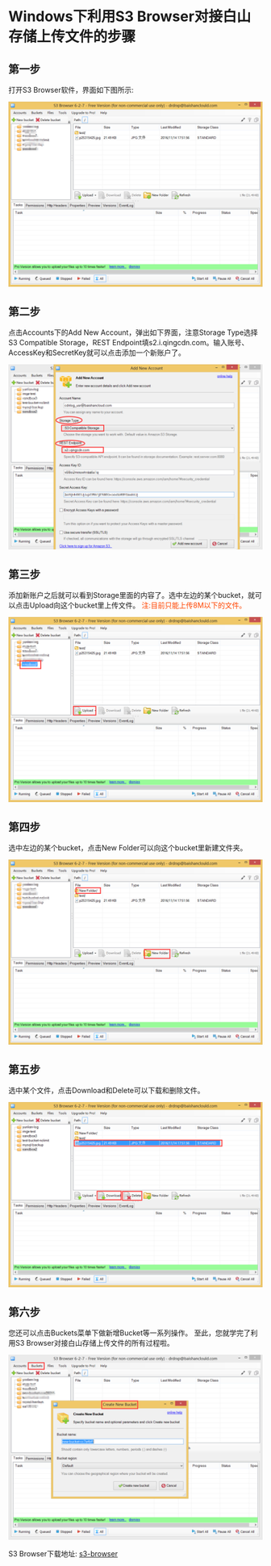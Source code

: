 #  Windows下利用S3 Browser对接白山存储上传文件的步骤

##  第一步

打开S3 Browser软件，界面如下图所示:

![](pic/s3-browser/step1.png)

## 第二步
点击Accounts下的Add New Account，弹出如下界面，注意Storage Type选择S3
Compatible Storage，REST
Endpoint填s2.i.qingcdn.com。输入账号、AccessKey和SecretKey就可以点击添加一个新账户了。

![](pic/s3-browser/step2.png)

## 第三步

添加新账户之后就可以看到Storage里面的内容了。选中左边的某个bucket，就可以点击Upload向这个bucket里上传文件。
<font color=#FF4500>注:目前只能上传8M以下的文件。</font>

![](pic/s3-browser/step3.png)

## 第四步

选中左边的某个bucket，点击New Folder可以向这个bucket里新建文件夹。

![](pic/s3-browser/step4.png)

## 第五步

选中某个文件，点击Download和Delete可以下载和删除文件。

![](pic/s3-browser/step5.png)

## 第六步

您还可以点击Buckets菜单下做新增Bucket等一系列操作。
至此，您就学完了利用S3 Browser对接白山存储上传文件的所有过程啦。

![](pic/s3-browser/step6.png)

S3 Browser下载地址: [s3-browser](http://s3browser.com/)
